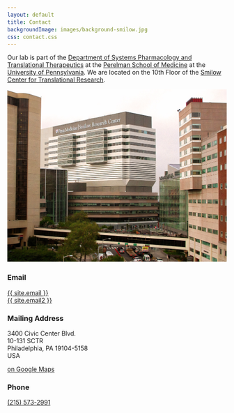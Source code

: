 ```yaml
---
layout: default
title: Contact
backgroundImage: images/background-smilow.jpg
css: contact.css
---
```


Our lab is part of the [Department of Systems Pharmacology and Translational Therapeutics](https://www.med.upenn.edu/syspharmatt/) at the [Perelman School of Medicine](https://www.med.upenn.edu/) at the [University of Pennsylvania](https://www.upenn.edu/).
We are located on the 10th Floor of the [Smilow Center for Translational Research](https://www.facilities.upenn.edu/maps/locations/smilow-center-translational-research).

![Smilow Center for Translational Research](images/smilow.jpg)

### <i class="far fa-envelope icon"></i>Email

<p class="center">
  <a href="mailto:{{ site.email }}">{{ site.email }}</a><br>
  <a href="mailto:{{ site.email2 }}">{{ site.email2 }}</a>
</p>

### <i class="far fa-address-book icon"></i>Mailing Address

<p class="center">
3400 Civic Center Blvd.<br>
10-131 SCTR<br>
Philadelphia, PA 19104-5158<br>
USA
</p>

<p class="center">
  <a href="https://www.google.com/maps/?q=Smilow+Center+for+Translational+Research">
    on Google Maps<i class="fas fa-external-link-alt icon fa-sm"></i>
  </a>
</p>

### <i class="fas fa-phone icon"></i>Phone

<p class="center">
  <a href="tel:+1-215-573-2991">(215) 573-2991</a>
</p>
